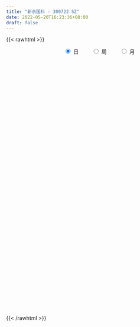 ```yaml
---
title: "新余国科 - 300722.SZ"
date: 2022-05-20T16:23:36+08:00
draft: false
---
```

{{< rawhtml >}}
    <div style="text-align: center">
        <label style="padding: 1rem;"><input style="margin-right: .5rem" type="radio" name="period" value="D" checked onclick="period_change(this)">日</label>
        <label style="padding: 1rem;"><input style="margin-right: .5rem" type="radio" name="period" value="W" onclick="period_change(this)">周</label>
        <label style="padding: 1rem;"><input style="margin-right: .5rem" type="radio" name="period" value="M" onclick="period_change(this)">月</label>
    </div>
    <div id="chart" style="height: 700px;"></div> 
    <script type="text/javascript">
        const D_v = [89999.13,69528.75,67494.64,82930.4,66904.8,111529.59,77763.28,91383.07,73146.84,61165.45,98787.48,82605.39,51328.11,88182.3,103066.25,80174.39,70774.3,40082.52,42893.39,67323.66,153157.28,116372.3,117821.11,106808.13,131461.88,88974.67,73968.92,108211.91,149027.52,184873.26,125130.76,81994.42,61632.16,90057.08,88126.62,70511.58,94778.54,75601.48,42765.19,62451.44,61766.84,84778.0,51218.35,46151.99,61601.24,50533.09,38165.47,94530.85,63672.18,101967.51,103440.89,75548.46,141926.13,116536.64,92073.79,71936.29,54952.32,55903.53,63011.11,53733.44,45888.76,96496.7,80011.62,61724.3,103713.01,93750.41,68947.62,67081.34,51068.86,68431.88,46165.99,44292.98,30986.96,37584.83,61917.24,37775.96,29057.7,48892.34,32036.3,31218.6,29625.18,19728.6,27451.73,23318.47,20656.61,20107.47,53955.79,36000.17,20178.5,28129.37,18099.12,26610.47,24952.35,12553.24,23718.75,15864.4,17561.07,11690.4,18692.0,10929.97,17306.52,31889.03,21879.82,14514.46,24872.57,24955.66,21656.44,19087.03,16776.89,24102.52,16003.77,17294.22,26991.89,91920.44,51792.75,56468.25,50364.81,109514.09,62435.79,42626.73,43037.43,29801.43,35200.39,32903.42,26278.45,58989.98,38674.14,54795.91,24315.79,29209.77,22096.22,19353.37,24361.09,26182.35,17724.2,14124.47,21477.1,28927.6,21755.72,22848.96,25102.59,34659.19,26416.44,16557.0,22072.18,16912.38,14415.6,21479.23,26150.88,20229.6,24503.76,23886.58,13034.6,13575.42,12900.83,17562.89,12403.84,9557.07,16193.41,15533.4,11963.72,14847.39,16273.96,9314.86,9443.77,8737.41,12307.33,25465.42,16268.0,13655.13,20828.72,16097.3,9949.2,15619.4,9389.02,9084.2,55861.39,39637.85,32507.29,21627.17,16380.34,18075.39,32915.68,25361.62,22562.24,51055.0,33716.04,29650.29,43045.36,23894.55,22017.59,45678.75,33017.33,154839.77,99852.51,68336.59,63540.62,51834.94,74077.96,42368.86,36463.07,35935.58,32988.96,25991.41,25540.27,38887.54,31878.92,26652.68,28051.41,18025.0,19578.2,32268.8,30867.08,16215.2,18581.6,14820.12,20030.43,12644.0,13804.04,13875.0,8987.79,26893.3,21671.8,17932.07,34317.91,22614.16,29853.47,47470.2,33857.27,39424.52,29080.76,24418.52,24998.4,28030.4,25156.18,28702.25,25006.25,20996.06,27229.26,17622.84,55322.67,45013.67,39004.75,28198.11,19887.8,21877.59,36121.3,60637.99,40703.32,28149.29]
const D_histogram = [0.0,-0.0569445014,-0.1134529228,-0.0913282532,-0.0472709093,0.1335163205,0.2056163618,0.294185704,0.2233571596,0.2017695964,0.2855669089,0.3092223085,0.2845834116,0.3283861779,0.4356993888,0.3823677428,0.2089242437,0.0934169648,0.0223753521,0.0382580469,0.3338476923,0.4412066866,0.5918251849,0.5710939693,0.7069670901,0.657087376,0.5784288959,0.498385927,0.7632041955,0.9822169162,0.8957498988,0.7887519719,0.6017380912,0.5783754786,0.2484789933,0.0368182348,-0.49642656,-0.8946690826,-1.1132715553,-1.1337490316,-1.0852215962,-0.8971809043,-0.7887272426,-0.6850137296,-0.6256396764,-0.7157396174,-0.6877944534,-0.5246145098,-0.3601777223,-0.0977530975,0.17562319,0.2276944733,0.4181712037,0.4162020353,0.3141131329,-0.1345298328,-0.3075585519,-0.4122870161,-0.3749026328,-0.442221851,-0.4154577108,-0.2534456936,-0.1686085244,-0.2267824766,-0.0595006455,0.1377699241,0.1164629667,0.0311213132,-0.1499482141,-0.2415832526,-0.3531438213,-0.3857393391,-0.4216405544,-0.3759966946,-0.4365438693,-0.5150570968,-0.5349323827,-0.6796261351,-0.7047809605,-0.7611185851,-0.7342379438,-0.7057003081,-0.7088968988,-0.6309705123,-0.5002371006,-0.3680730322,-0.1066888385,0.0087844421,0.1028711222,0.0958957398,0.0609191513,0.0654612198,0.0020860276,-0.0088157818,0.0760684775,0.1119479789,0.0740116742,0.0775914416,-0.055275073,-0.0819734342,-0.0151545806,0.1477690136,0.2045624473,0.257730569,0.3444805525,0.3996446256,0.4288983998,0.4169052966,0.4202704723,0.3011801657,0.2487652762,0.2483948696,0.3014452204,0.4173958675,0.3592148239,0.3943058811,0.428003041,0.622498014,0.5877196337,0.5412553523,0.3819463994,0.2816830872,0.2224680354,0.1512009033,0.0815338192,0.1259490652,0.1198315273,-0.0696315235,-0.1775801226,-0.1960753379,-0.2066919303,-0.1911571954,-0.1521050285,-0.1640541173,-0.1786982767,-0.1753942435,-0.1663895732,-0.1233232338,-0.1081922644,-0.1589996352,-0.1252291698,-0.0693581611,-0.1108574672,-0.1030810925,-0.0703615002,-0.0575967896,-0.0492236095,-0.0087470228,0.0266793582,0.0339523657,0.0294578307,-0.0618500552,-0.1063042433,-0.1338223231,-0.1518558038,-0.2255326105,-0.2374161763,-0.20651392,-0.1459039415,-0.0908654775,-0.0483407129,0.0101763109,-0.0005210165,-0.0032716475,-0.0308840959,-0.0391083492,-0.1050383122,-0.1890187429,-0.2096758915,-0.1890824581,-0.0642507487,-0.0206638317,-0.0215837027,-0.0970294447,-0.1359786239,-0.1745066872,-0.0338273227,-0.0852185119,-0.1727655674,-0.1822265042,-0.1308757927,-0.1037981006,0.0326483227,0.132342803,0.1382907303,0.2757955917,0.3552440417,0.3396714739,0.4013130775,0.3727858542,0.3489576915,0.3631496582,0.3603715295,0.6756760201,0.7257794646,0.6797907235,0.6373142316,0.5470526995,0.3247516836,0.1211741175,-0.0614209788,-0.3048049357,-0.5197661023,-0.6248466073,-0.6477735393,-0.6199952278,-0.704700481,-0.6819496863,-0.5868654566,-0.4870158189,-0.3831152151,-0.2679749144,-0.1823706487,-0.1418465816,-0.1267649339,-0.1437096756,-0.1812415815,-0.1623773502,-0.1612803262,-0.1617749449,-0.1380729837,-0.0822447835,-0.0995960434,-0.1807086173,-0.0986805952,-0.0499961629,0.0468778239,0.1837744841,0.2648923124,0.3511971923,0.3754271543,0.3020878428,0.1915226991,-0.0714345317,-0.3092320431,-0.3334904147,-0.321672897,-0.2196364857,-0.0618612829,0.0592597871,0.3020680802,0.450822191,0.5023731864,0.5347239474,0.5504026723,0.5131651047,0.5167674654,0.5720679651,0.566862502,0.5252666647]
const D_fast = [0.0,-0.0711806268,-0.1560522788,-0.1567596725,-0.1245200559,0.089646254,0.2131503857,0.375266154,0.3602768994,0.3891317353,0.5443207751,0.6452817517,0.6917887078,0.8176880186,1.0339260767,1.0761863664,0.9549739282,0.8628208905,0.7973731158,0.8228203224,1.2018718908,1.4195325567,1.7181073513,1.840149628,2.1527645214,2.2671566513,2.3331053952,2.377658908,2.8332782253,3.2978451751,3.4353156324,3.5255056985,3.4889263406,3.6101575977,3.3423808606,3.1399246608,2.4825732261,1.8606634328,1.3637430713,1.0598283371,0.8370503734,0.8007958392,0.7120676903,0.6445277709,0.547491905,0.2784570596,0.1344536103,0.1664799265,0.2408722833,0.4788586338,0.7961407187,0.9051356204,1.2001551517,1.3022364922,1.278675873,0.7964004491,0.546482092,0.3386818738,0.2823405989,0.104465918,0.0273656304,0.1260162242,0.1687012623,0.0538316909,0.2062383607,0.4379514113,0.4457601956,0.3681988704,0.1496422895,-0.002388562,-0.2022350861,-0.3312654387,-0.4725767925,-0.5209321064,-0.6906152484,-0.8978927501,-1.0515011317,-1.3661014178,-1.5674514834,-1.8140687543,-1.970747599,-2.1186350403,-2.2990558556,-2.3788720972,-2.3731979606,-2.3330521504,-2.0983401662,-1.9806707751,-1.8608663145,-1.843867762,-1.8636145626,-1.8427071892,-1.9055608745,-1.9186666293,-1.8147652506,-1.7508987545,-1.7703321407,-1.7473545128,-1.8940397957,-1.9412315154,-1.878201307,-1.6783354594,-1.5704014139,-1.4528006499,-1.2799305283,-1.1248552988,-0.9883769247,-0.8961437037,-0.78771091,-0.8315061752,-0.8217297456,-0.7600014348,-0.6315897789,-0.4112901649,-0.3796675026,-0.2459999751,-0.1053020549,0.2448174216,0.3569689497,0.4458185064,0.3819961534,0.3521536129,0.34855557,0.3150886638,0.2658050345,0.3417075468,0.3655478906,0.158676959,0.0063333293,-0.0611807206,-0.1234702956,-0.1557248595,-0.1546989496,-0.2076615679,-0.2669802965,-0.307524824,-0.3401175471,-0.3278820162,-0.3397991128,-0.4303563924,-0.4278932195,-0.3893617511,-0.4585754239,-0.4765693224,-0.4614401052,-0.463074592,-0.4670073142,-0.4287174833,-0.3866212626,-0.3708601637,-0.3679902411,-0.4747606408,-0.5457908897,-0.6067645503,-0.6627619819,-0.7928219413,-0.8640595512,-0.8847857749,-0.8606517817,-0.8283296871,-0.7978901008,-0.7368289992,-0.7476565807,-0.7512251236,-0.786558596,-0.8045599366,-0.8967494776,-1.0279845941,-1.1010607156,-1.1277378966,-1.0189688744,-0.9805479154,-0.986863712,-1.0865668152,-1.1595106503,-1.2416653855,-1.1094428517,-1.1821386688,-1.3128771162,-1.367894679,-1.3492629157,-1.3481347488,-1.2035262448,-1.0707460637,-1.0302254538,-0.8237716945,-0.6555122341,-0.5861669334,-0.4241970604,-0.3595278202,-0.29611656,-0.1911371788,-0.1038224251,0.3804010706,0.6119493812,0.735908321,0.852760387,0.8992620298,0.7581489347,0.5848648981,0.3869145571,0.0673293662,-0.277573326,-0.5388654828,-0.7237357996,-0.8509562951,-1.1118366685,-1.2595732954,-1.3112054299,-1.3331097469,-1.3249879468,-1.2768413747,-1.2368297713,-1.2317673495,-1.2483769353,-1.3012490958,-1.3840913972,-1.4058215034,-1.4450445609,-1.4859829158,-1.4967992006,-1.4615321963,-1.503782467,-1.6300721952,-1.5727143219,-1.5365289303,-1.4279354876,-1.2450952064,-1.0977542999,-0.9236501219,-0.8055633714,-0.8033807222,-0.8660651911,-1.1468810548,-1.4619865771,-1.5696175523,-1.6382182588,-1.5910909689,-1.4487810869,-1.3128450701,-0.994519757,-0.7330600985,-0.5559158065,-0.3898840586,-0.2366046656,-0.1455509571,-0.01275673,0.185560761,0.3220709234,0.4117917523]
const D_slow = [0.0,-0.0142361254,-0.042599356,-0.0654314193,-0.0772491467,-0.0438700665,0.0075340239,0.0810804499,0.1369197398,0.1873621389,0.2587538662,0.3360594433,0.4072052962,0.4893018407,0.5982266879,0.6938186236,0.7460496845,0.7694039257,0.7749977637,0.7845622755,0.8680241985,0.9783258702,1.1262821664,1.2690556587,1.4457974312,1.6100692753,1.7546764992,1.879272981,2.0700740299,2.3156282589,2.5395657336,2.7367537266,2.8871882494,3.031782119,3.0939018674,3.103106426,2.9789997861,2.7553325154,2.4770146266,2.1935773687,1.9222719696,1.6979767435,1.5007949329,1.3295415005,1.1731315814,0.994196677,0.8222480637,0.6910944363,0.6010500057,0.5766117313,0.6205175288,0.6774411471,0.781983948,0.8860344569,0.9645627401,0.9309302819,0.8540406439,0.7509688899,0.6572432317,0.5466877689,0.4428233412,0.3794619178,0.3373097867,0.2806141676,0.2657390062,0.3001814872,0.3292972289,0.3370775572,0.2995905037,0.2391946905,0.1509087352,0.0544739004,-0.0509362382,-0.1449354118,-0.2540713791,-0.3828356533,-0.516568749,-0.6864752828,-0.8626705229,-1.0529501692,-1.2365096551,-1.4129347322,-1.5901589569,-1.7479015849,-1.8729608601,-1.9649791181,-1.9916513278,-1.9894552172,-1.9637374367,-1.9397635017,-1.9245337139,-1.908168409,-1.9076469021,-1.9098508475,-1.8908337281,-1.8628467334,-1.8443438149,-1.8249459545,-1.8387647227,-1.8592580813,-1.8630467264,-1.826104473,-1.7749638612,-1.7105312189,-1.6244110808,-1.5244999244,-1.4172753245,-1.3130490003,-1.2079813822,-1.1326863408,-1.0704950218,-1.0083963044,-0.9330349993,-0.8286860324,-0.7388823264,-0.6403058562,-0.5333050959,-0.3776805924,-0.230750684,-0.0954368459,0.000049754,0.0704705258,0.1260875346,0.1638877604,0.1842712152,0.2157584815,0.2457163634,0.2283084825,0.1839134518,0.1348946174,0.0832216348,0.0354323359,-0.0025939212,-0.0436074505,-0.0882820197,-0.1321305806,-0.1737279739,-0.2045587823,-0.2316068484,-0.2713567572,-0.3026640497,-0.32000359,-0.3477179568,-0.3734882299,-0.3910786049,-0.4054778023,-0.4177837047,-0.4199704604,-0.4133006209,-0.4048125294,-0.3974480718,-0.4129105856,-0.4394866464,-0.4729422272,-0.5109061781,-0.5672893308,-0.6266433748,-0.6782718548,-0.7147478402,-0.7374642096,-0.7495493878,-0.7470053101,-0.7471355642,-0.7479534761,-0.7556745001,-0.7654515874,-0.7917111654,-0.8389658512,-0.891384824,-0.9386554385,-0.9547181257,-0.9598840837,-0.9652800093,-0.9895373705,-1.0235320265,-1.0671586983,-1.075615529,-1.0969201569,-1.1401115488,-1.1856681748,-1.218387123,-1.2443366481,-1.2361745675,-1.2030888667,-1.1685161841,-1.0995672862,-1.0107562758,-0.9258384073,-0.8255101379,-0.7323136744,-0.6450742515,-0.554286837,-0.4641939546,-0.2952749495,-0.1138300834,0.0561175975,0.2154461554,0.3522093303,0.4333972512,0.4636907805,0.4483355358,0.3721343019,0.2421927763,0.0859811245,-0.0759622603,-0.2309610673,-0.4071361875,-0.5776236091,-0.7243399732,-0.846093928,-0.9418727317,-1.0088664603,-1.0544591225,-1.0899207679,-1.1216120014,-1.1575394203,-1.2028498157,-1.2434441532,-1.2837642347,-1.324207971,-1.3587262169,-1.3792874128,-1.4041864236,-1.4493635779,-1.4740337267,-1.4865327674,-1.4748133115,-1.4288696904,-1.3626466123,-1.2748473143,-1.1809905257,-1.105468565,-1.0575878902,-1.0754465231,-1.1527545339,-1.2361271376,-1.3165453618,-1.3714544833,-1.386919804,-1.3721048572,-1.2965878372,-1.1838822894,-1.0582889928,-0.924608006,-0.7870073379,-0.6587160617,-0.5295241954,-0.3865072041,-0.2447915786,-0.1134749124]
const D_data = [['2021-05-11', 32.6206, 37.9974, 32.6206, 39.2348],['2021-05-12', 36.6776, 37.1051, 36.6701, 39.3847],['2021-05-13', 36.9176, 36.7301, 36.6401, 38.8823],['2021-05-14', 36.8816, 37.5325, 35.2816, 38.4184],['2021-05-17', 37.2342, 37.9212, 36.3483, 38.4907],['2021-05-18', 37.6862, 40.2715, 37.1528, 43.1822],['2021-05-19', 39.5664, 39.7291, 39.2319, 40.9856],['2021-05-20', 39.3223, 40.5788, 39.3042, 42.3687],['2021-05-21', 39.9009, 38.8523, 38.6715, 40.4975],['2021-05-24', 38.6896, 39.4127, 38.5178, 40.389],['2021-05-25', 39.5031, 41.1303, 38.4907, 41.8353],['2021-05-26', 40.8591, 40.9495, 40.2986, 42.0794],['2021-05-27', 40.9856, 40.6331, 40.3709, 41.302],['2021-05-28', 40.6331, 41.8534, 40.4161, 42.1065],['2021-05-31', 42.0342, 43.4444, 41.3382, 44.3664],['2021-06-01', 42.5043, 41.9981, 41.9529, 43.8331],['2021-06-02', 42.0433, 40.2173, 39.7743, 42.902],['2021-06-03', 39.5935, 40.389, 39.5574, 40.6873],['2021-06-04', 40.4884, 40.5969, 39.7743, 41.4466],['2021-06-07', 40.5879, 41.6726, 40.2896, 42.7574],['2021-06-08', 41.4557, 46.2919, 40.9585, 49.4105],['2021-06-09', 45.7495, 45.4693, 44.5472, 47.1235],['2021-06-10', 45.0173, 47.2772, 44.2941, 48.8049],['2021-06-11', 46.5721, 46.1201, 46.084, 49.0399],['2021-06-15', 45.1981, 49.1032, 44.276, 51.5258],['2021-06-16', 48.1812, 47.7744, 45.7495, 48.9043],['2021-06-17', 48.0546, 47.8015, 46.328, 49.2207],['2021-06-18', 48.3439, 48.0456, 47.6388, 51.5168],['2021-06-21', 47.0783, 53.6592, 46.9427, 56.2264],['2021-06-22', 52.5202, 55.4128, 51.6704, 61.4694],['2021-06-23', 53.4512, 53.0445, 51.797, 55.2321],['2021-06-24', 52.8637, 53.3157, 52.4388, 55.8648],['2021-06-25', 52.3213, 52.475, 51.0196, 53.5055],['2021-06-28', 52.484, 54.8524, 52.484, 56.588],['2021-06-29', 53.7496, 50.8207, 50.7213, 55.4309],['2021-06-30', 50.0704, 51.3902, 49.2749, 51.4987],['2021-07-01', 52.1134, 45.5868, 43.3992, 52.4117],['2021-07-02', 44.493, 44.6015, 42.9382, 45.6501],['2021-07-05', 44.5472, 44.7461, 44.1947, 45.4693],['2021-07-06', 44.8003, 46.0116, 44.3122, 47.458],['2021-07-07', 45.3427, 46.3552, 45.1981, 47.8015],['2021-07-08', 46.0116, 48.2083, 45.8309, 50.1156],['2021-07-09', 48.1902, 47.5665, 47.232, 49.1032],['2021-07-12', 47.9009, 47.693, 47.006, 48.8139],['2021-07-13', 48.1812, 47.232, 45.2885, 48.1812],['2021-07-14', 46.9156, 44.8907, 44.8817, 47.1597],['2021-07-15', 45.3427, 45.7676, 45.1981, 46.5269],['2021-07-16', 45.7676, 47.6026, 44.8636, 49.3473],['2021-07-19', 47.8196, 48.2444, 47.0783, 49.0942],['2021-07-20', 47.6207, 50.5315, 47.2682, 51.9778],['2021-07-21', 49.9891, 52.2399, 49.7179, 52.4117],['2021-07-22', 51.345, 50.6038, 49.7179, 51.9236],['2021-07-23', 50.2603, 53.3609, 48.9766, 58.7575],['2021-07-26', 52.8818, 51.9145, 51.8874, 56.9496],['2021-07-27', 51.8241, 50.8026, 49.4738, 53.2253],['2021-07-28', 49.3201, 45.171, 42.4862, 49.4467],['2021-07-29', 45.9936, 46.8885, 45.4783, 47.7563],['2021-07-30', 47.0241, 46.8162, 45.7043, 47.5303],['2021-08-02', 46.8162, 48.1992, 46.8071, 49.4467],['2021-08-03', 48.0456, 46.5631, 46.4546, 48.9857],['2021-08-04', 46.3009, 47.3585, 46.102, 48.1812],['2021-08-05', 47.5393, 49.3563, 47.3676, 50.4501],['2021-08-06', 48.7416, 48.9405, 47.9913, 50.7122],['2021-08-09', 48.2535, 47.1054, 46.7529, 49.5823],['2021-08-10', 46.9879, 50.1518, 46.9427, 51.5258],['2021-08-11', 50.1608, 51.5891, 49.6275, 52.4298],['2021-08-12', 51.4173, 49.4738, 49.2569, 51.4625],['2021-08-13', 50.0795, 48.4885, 47.6207, 50.9834],['2021-08-16', 47.7021, 46.5631, 46.102, 48.4523],['2021-08-17', 46.5992, 46.8252, 45.2071, 49.0399],['2021-08-18', 46.554, 45.8128, 45.4693, 47.4761],['2021-08-19', 45.4693, 46.1292, 44.7642, 47.1778],['2021-08-20', 45.6139, 45.5777, 45.2523, 46.8162],['2021-08-23', 45.9212, 46.2919, 45.6501, 47.1868],['2021-08-24', 45.6501, 44.5653, 43.8421, 45.7405],['2021-08-25', 44.4749, 43.5348, 43.3902, 44.8817],['2021-08-26', 43.7517, 43.5167, 43.4986, 44.4297],['2021-08-27', 43.3902, 40.9314, 40.7235, 43.3902],['2021-08-30', 40.6783, 41.302, 40.389, 42.4772],['2021-08-31', 41.1664, 39.9641, 39.7743, 41.8896],['2021-09-01', 39.9551, 40.163, 38.5088, 40.5608],['2021-09-02', 39.8647, 39.5664, 39.3946, 40.2263],['2021-09-03', 39.3223, 38.4545, 38.0568, 40.154],['2021-09-06', 38.2737, 38.8975, 37.8489, 39.2952],['2021-09-07', 38.6896, 39.4127, 38.4184, 39.702],['2021-09-08', 39.2139, 39.5212, 38.9155, 39.7743],['2021-09-09', 39.3585, 41.7359, 38.1833, 42.7483],['2021-09-10', 40.7687, 40.606, 40.3167, 42.0433],['2021-09-13', 40.606, 40.6692, 40.0003, 41.1303],['2021-09-14', 39.3314, 39.4398, 39.3314, 40.9766],['2021-09-15', 38.9155, 38.7619, 38.4364, 39.4127],['2021-09-16', 39.1506, 38.9517, 38.4455, 40.2353],['2021-09-17', 38.78, 37.6952, 36.8907, 39.5212],['2021-09-22', 37.0624, 37.876, 36.7912, 38.4003],['2021-09-23', 37.7042, 39.0331, 37.7042, 39.6658],['2021-09-24', 38.78, 38.554, 38.4545, 39.3766],['2021-09-27', 38.1653, 37.433, 37.0895, 38.8703],['2021-09-28', 37.9664, 37.659, 37.1709, 38.0749],['2021-09-29', 37.3788, 35.3449, 35.3449, 37.4782],['2021-09-30', 35.4534, 35.9234, 35.4534, 36.3754],['2021-10-08', 36.1585, 36.8997, 36.1585, 37.5415],['2021-10-11', 37.8308, 38.5178, 36.7551, 39.467],['2021-10-12', 37.7494, 37.6681, 36.8816, 38.572],['2021-10-13', 37.0805, 37.8579, 36.6195, 38.3732],['2021-10-14', 37.9121, 38.6624, 37.6952, 39.3223],['2021-10-15', 38.6444, 38.7257, 38.1472, 39.2771],['2021-10-18', 38.6986, 38.7528, 38.5992, 39.5935],['2021-10-19', 38.6896, 38.4274, 38.1472, 38.9607],['2021-10-20', 38.4274, 38.7528, 38.2014, 39.3223],['2021-10-21', 38.5992, 37.0263, 36.8997, 38.8703],['2021-10-22', 37.2432, 37.4602, 37.1528, 38.5268],['2021-10-25', 37.433, 38.0206, 36.9088, 38.0749],['2021-10-26', 37.9664, 38.9155, 37.8308, 38.9155],['2021-10-27', 42.9924, 40.3257, 39.7201, 44.3936],['2021-10-28', 38.5178, 38.4997, 38.2557, 40.1901],['2021-10-29', 38.1833, 39.8105, 37.1709, 40.7235],['2021-11-01', 39.5845, 40.2263, 39.1958, 41.2297],['2021-11-02', 41.2478, 43.2184, 40.6783, 43.7698],['2021-11-03', 41.5822, 41.2206, 40.5879, 41.9167],['2021-11-04', 40.85, 41.2839, 40.2715, 41.8353],['2021-11-05', 41.2116, 39.6749, 39.6297, 41.2116],['2021-11-08', 39.7653, 39.9822, 38.9155, 40.1359],['2021-11-09', 39.6026, 40.2805, 39.5935, 40.8591],['2021-11-10', 40.0455, 39.9461, 39.6839, 41.1212],['2021-11-11', 39.5935, 39.702, 39.2319, 40.1088],['2021-11-12', 39.9732, 41.1755, 39.8376, 41.6817],['2021-11-15', 40.6783, 40.7777, 40.6602, 41.6184],['2021-11-16', 40.9495, 38.0025, 37.9664, 40.9495],['2021-11-17', 37.6862, 38.1472, 37.6862, 38.4997],['2021-11-18', 38.1472, 38.798, 38.1472, 39.1867],['2021-11-19', 38.6715, 38.6715, 38.2828, 39.1867],['2021-11-22', 39.0059, 38.8613, 38.4184, 39.0059],['2021-11-23', 39.0963, 39.1687, 38.7167, 39.5122],['2021-11-24', 39.1867, 38.4726, 38.3461, 39.5935],['2021-11-25', 38.1472, 38.2195, 37.9664, 38.789],['2021-11-26', 38.1562, 38.2557, 38.1472, 38.563],['2021-11-29', 37.7494, 38.2014, 37.5144, 38.7709],['2021-11-30', 38.3099, 38.6263, 38.3099, 39.1958],['2021-12-01', 38.3461, 38.3099, 37.876, 38.78],['2021-12-02', 38.3822, 37.2432, 37.2251, 38.3912],['2021-12-03', 37.2432, 38.102, 37.2432, 38.9607],['2021-12-06', 37.8941, 38.4997, 37.5777, 39.5935],['2021-12-07', 38.3189, 37.198, 36.8816, 38.7438],['2021-12-08', 37.3788, 37.5867, 37.1167, 37.876],['2021-12-09', 37.5867, 37.885, 37.2432, 38.6896],['2021-12-10', 37.9664, 37.65, 37.4602, 38.1381],['2021-12-13', 37.5144, 37.5506, 37.1167, 37.8218],['2021-12-14', 37.6048, 38.0025, 37.3788, 38.1472],['2021-12-15', 38.3732, 38.0929, 37.8127, 38.789],['2021-12-16', 38.5088, 37.8218, 37.7404, 38.6805],['2021-12-17', 37.6138, 37.65, 37.1167, 38.2014],['2021-12-20', 37.3427, 36.2308, 35.9867, 37.7675],['2021-12-21', 36.1585, 36.3212, 36.059, 36.746],['2021-12-22', 36.3031, 36.1765, 36.0952, 36.6104],['2021-12-23', 36.4297, 35.9867, 35.9777, 36.4929],['2021-12-24', 36.0861, 34.8116, 34.8116, 36.2127],['2021-12-27', 34.8206, 35.0827, 34.4409, 35.2364],['2021-12-28', 35.0556, 35.3991, 34.9291, 35.4534],['2021-12-29', 35.5167, 35.7788, 35.3268, 36.1585],['2021-12-30', 35.7065, 35.824, 35.4895, 36.2941],['2021-12-31', 35.8059, 35.7698, 35.7698, 36.2308],['2022-01-04', 36.0409, 36.1223, 35.815, 36.3302],['2022-01-05', 36.0229, 35.2816, 35.0737, 36.4297],['2022-01-06', 35.3901, 35.2364, 34.8206, 35.4082],['2022-01-07', 35.3178, 34.7212, 34.7212, 35.4805],['2022-01-10', 34.8296, 34.7302, 34.45, 35.0014],['2022-01-11', 34.8387, 33.6364, 27.7878, 35.2093],['2022-01-12', 33.6274, 32.7686, 32.3618, 33.6816],['2022-01-13', 32.9404, 32.9946, 32.3618, 33.32],['2022-01-14', 33.0036, 33.2206, 32.6692, 33.7901],['2022-01-17', 32.8319, 34.685, 32.8319, 34.8025],['2022-01-18', 34.8025, 33.9528, 33.8172, 35.0737],['2022-01-19', 33.6274, 33.3562, 33.0127, 34.007],['2022-01-20', 33.0398, 32.0274, 31.9098, 33.5189],['2022-01-21', 31.8194, 31.937, 31.3313, 32.2443],['2022-01-24', 31.9279, 31.4579, 31.2861, 32.1268],['2022-01-25', 32.3437, 33.7449, 32.3257, 36.1765],['2022-01-26', 32.2714, 31.3765, 31.1324, 33.085],['2022-01-27', 31.024, 30.2827, 30.129, 32.407],['2022-01-28', 30.5901, 30.6895, 29.7403, 30.9878],['2022-02-07', 31.042, 31.268, 30.6895, 31.7471],['2022-02-08', 31.6387, 30.9064, 30.4635, 31.6387],['2022-02-09', 31.024, 32.5155, 30.7709, 33.1302],['2022-02-10', 32.3437, 32.5878, 32.181, 33.3471],['2022-02-11', 32.4432, 31.6387, 31.3675, 32.4432],['2022-02-14', 32.398, 33.6816, 31.937, 34.1065],['2022-02-15', 33.085, 33.6455, 32.9946, 33.989],['2022-02-16', 32.5426, 32.7686, 32.2714, 33.085],['2022-02-17', 32.624, 34.0342, 32.3618, 34.3505],['2022-02-18', 33.4466, 33.1935, 32.8138, 33.7901],['2022-02-21', 33.6093, 33.3019, 32.9946, 33.7901],['2022-02-22', 33.8624, 33.9528, 33.5912, 34.8116],['2022-02-23', 32.5607, 33.989, 32.5517, 34.6217],['2022-02-24', 34.1697, 39.1867, 33.537, 40.3257],['2022-02-25', 36.8816, 37.3879, 35.7607, 38.7528],['2022-02-28', 37.7223, 36.7551, 36.4839, 38.5992],['2022-03-01', 36.3302, 37.1076, 36.2308, 37.9754],['2022-03-02', 37.6862, 36.6647, 36.52, 37.6862],['2022-03-03', 35.607, 34.5675, 34.2421, 35.9325],['2022-03-04', 34.2601, 33.8895, 33.8082, 35.2364],['2022-03-07', 34.0884, 33.1935, 33.085, 34.5765],['2022-03-08', 32.8771, 31.1867, 31.1505, 33.4104],['2022-03-09', 31.259, 30.0115, 28.6465, 31.6296],['2022-03-10', 30.6353, 30.0838, 29.9211, 30.6443],['2022-03-11', 29.5324, 30.2556, 29.3697, 30.5901],['2022-03-14', 29.8488, 30.3731, 29.7403, 31.4669],['2022-03-15', 29.7042, 28.2307, 28.0409, 29.9934],['2022-03-16', 28.3844, 28.7821, 27.2996, 29.3516],['2022-03-17', 28.746, 29.4059, 28.746, 29.9754],['2022-03-18', 29.3878, 29.4511, 28.8816, 29.659],['2022-03-21', 29.5867, 29.5776, 29.1076, 30.129],['2022-03-22', 29.5867, 29.9121, 29.5867, 30.9245],['2022-03-23', 29.1166, 29.7584, 28.8183, 30.6443],['2022-03-24', 29.5957, 29.2522, 29.0624, 29.8127],['2022-03-25', 29.0985, 28.8183, 28.7008, 29.7584],['2022-03-28', 28.4386, 28.1403, 27.9415, 28.6194],['2022-03-29', 28.3663, 27.4352, 27.3087, 28.8183],['2022-03-30', 27.4352, 27.7787, 27.3177, 27.8239],['2022-03-31', 27.7426, 27.2996, 27.1188, 27.8149],['2022-04-01', 27.2996, 26.9652, 26.8386, 27.381],['2022-04-06', 26.8477, 27.0194, 26.5765, 27.146],['2022-04-07', 27.0194, 27.3539, 26.8838, 28.3934],['2022-04-08', 27.2725, 26.2691, 26.1878, 27.2725],['2022-04-11', 26.2239, 24.8861, 24.7053, 26.2691],['2022-04-12', 24.8589, 26.6126, 24.8589, 27.2183],['2022-04-13', 26.242, 26.2782, 25.8985, 26.9833],['2022-04-14', 26.2782, 27.0646, 25.9347, 27.842],['2022-04-15', 27.4624, 28.0861, 26.9381, 28.4658],['2022-04-18', 27.39, 27.9595, 27.39, 28.294],['2022-04-19', 27.4443, 28.5381, 27.4443, 28.9087],['2022-04-20', 28.1584, 28.1765, 27.6793, 28.746],['2022-04-21', 27.9324, 26.929, 26.8477, 28.5652],['2022-04-22', 26.7392, 26.007, 25.8895, 27.1731],['2022-04-25', 25.6364, 22.9787, 22.7618, 25.6725],['2022-04-26', 23.0601, 21.6228, 21.4239, 23.4759],['2022-04-27', 21.2702, 23.1595, 20.8544, 23.4578],['2022-04-28', 22.9606, 23.1324, 22.6714, 23.729],['2022-04-29', 23.3403, 24.1629, 23.3222, 24.3708],['2022-05-05', 24.2623, 25.2567, 23.738, 25.8262],['2022-05-06', 24.7957, 25.3561, 24.633, 25.7177],['2022-05-09', 25.2476, 27.8239, 24.9313, 30.4273],['2022-05-10', 27.5708, 27.833, 27.2092, 28.4748],['2022-05-11', 27.9957, 27.381, 27.3087, 28.7369],['2022-05-12', 26.9742, 27.6431, 26.8205, 28.1855],['2022-05-13', 27.616, 27.8782, 27.39, 27.9867],['2022-05-16', 27.9143, 27.4804, 27.2364, 28.4386],['2022-05-17', 27.4, 28.23, 27.13, 28.88],['2022-05-18', 28.07, 29.41, 27.86, 30.86],['2022-05-19', 28.9, 29.2, 28.4, 29.74],['2022-05-20', 29.5, 29.03, 28.72, 29.64]]
const W_v = [45.0,197.0,3272.2,474331.76,344907.38,237164.55,179281.82,358259.95,185059.24,240704.16,308519.15,256734.82,147266.56,122420.7,50862.4,34314.15,138689.56,171327.42,179397.7,259724.31,308342.98,147891.97,374919.9999999999,243132.04,166432.9,106199.75,152541.25,101942.4,227830.52,147409.51,80573.61,77113.15,240609.39,272640.03,214932.27,197908.88,193487.41,187906.5,115986.67,95239.57,91475.81,89837.54,132611.0,75658.22,62212.44,45643.0,32359.64,81893.1,60148.76,63131.74,50034.8,75795.41,126786.32,87196.31,53941.97,45979.05,34342.25,29097.92,65247.48,70917.0,84053.91,47049.0,66843.3,53867.0,54343.34,72418.1,132822.41,203227.82,117668.5,80197.66,128303.71,112031.68,65112.24,59580.82,37581.4,15146.27,40451.62,40126.88,39080.47,74458.44,356800.91,207420.98,184363.73,121224.55,184027.97,102696.47,76335.36,87454.91,63269.67,114328.93,76574.0,180501.39,294006.57,263615.35,110794.96,87009.14,239861.95,19681.06,52018.83,68272.65,42918.36,61759.62,42878.0,32628.61,37243.01,28945.7,25067.14,37849.96,60533.6,34354.82,48262.63,145288.37,48792.54,40024.55,52217.8,44768.9,78135.07,73390.97,55546.89,70681.97,44747.87,29782.92,27168.12,278561.67,399645.34,287183.89,132142.9,53357.2,129916.94,141429.05,122143.35,110785.96,86719.78,240741.11,118829.52,183477.08,294455.86,172933.03,341124.08,555627.86,392330.59,200960.17,116934.11,237732.93,774329.12,773431.89,677484.65,1036849.45,676769.96,188636.85,623618.77,816253.0100000001,854214.3100000001,551516.3100000001,440116.3999999999,482476.64,624883.6899999999,615858.05,345959.94,297413.53,342870.84,179251.56,382796.62,261278.71,198942.75,178816.22,124582.09,68605.31,63508.18,452312.84,444190.94,346645.35,372460.82,286659.46,239934.1,137359.07,144091.83,143380.74,126226.8,57641.65,342502.98,420727.58,382068.73,336990.85,561482.48,402617.38,602658.1200000001,419075.3,302979.82,290982.64,486555.17,391402.5699999999,339141.63,395216.6799999999,240946.67,215228.07,140060.41,154038.51,117969.81,52136.39,58873.44,17306.52,118111.54,97626.65,244467.55,307978.85,183173.67,169091.83,101745.48,120111.97,116617.19,106779.07,80960.32,65651.44,49879.98,76433.29,71883.64,158717.9,115295.27,181361.24,355405.95,300158.97,156919.29,143495.55,117510.88,75173.59,57552.89,152187.81,151779.47,127891.14,44852.1,187427.0,187489.49]
const W_histogram = [0.0,0.2025062108,0.644215291,1.0551881089,1.0930098497,0.9915635426,0.8485213113,0.7771694981,0.7062424989,0.6111292941,0.654351059,0.4906806643,0.2538205135,-0.0237125033,-0.2263328506,-0.3208032607,-0.3019689291,-0.2399984533,-0.2453731236,-0.1381253998,-0.037096739,0.2231095746,0.2944119562,0.1673121768,0.1348690094,0.1064524908,-0.0152343279,-0.0916710072,-0.0282715544,-0.2246851605,-0.3126770983,-0.378817753,-0.343866771,-0.2180626965,-0.2736248456,-0.1919383502,-0.1551071797,-0.1225108219,-0.293294473,-0.3777533013,-0.467355759,-0.4333066743,-0.4557527421,-0.4723115269,-0.4912065706,-0.4803933036,-0.4653519485,-0.5289026732,-0.5631160819,-0.5450086099,-0.4693786789,-0.3888799922,-0.21222833,-0.1476384152,-0.1573698911,-0.1667776942,-0.168682894,-0.1391722116,-0.0909451891,-0.0098996661,0.0409348948,0.0451357362,0.0779031236,0.0227914161,0.0463259234,0.1047005208,0.2255838555,0.2846834915,0.3108201821,0.3306763622,0.3414574222,0.3804406935,0.3192415195,0.2941589656,0.1887245263,0.0549994867,-0.0399418234,-0.104478763,-0.1291642375,-0.0585259901,-0.0991103755,-0.0804074054,0.0034020305,-0.0088421883,0.0409181608,0.0002002194,-0.0539759955,-0.0874210338,-0.1066471992,-0.1386399992,-0.1464366742,-0.0542582048,0.0682156905,0.1732612708,0.1945240678,0.1820924287,0.0603462947,-0.0425145318,-0.0956682971,-0.1539547194,-0.1742143343,-0.2343126785,-0.2603858966,-0.2733642326,-0.2600921787,-0.2559394589,-0.2283870581,-0.1699952406,-0.1131354503,-0.0803420924,-0.0230449717,0.0324601171,0.0580313348,0.0324290279,-0.0549120715,-0.100181856,-0.0600850342,-0.0928978994,-0.0359260811,-0.0329313289,-0.0438370694,-0.0525984598,-0.0656205756,0.0796374904,0.1649244497,0.2055869559,0.1414468428,0.1150946623,0.1412049022,0.1273183905,0.1186926529,0.11402455,0.1041637209,0.1516290128,0.1690182992,0.1901913498,0.2691370813,0.2345416122,0.4334680213,0.4802042107,0.4710765892,0.3741812428,0.265736466,0.2786063331,0.6523881406,0.684294652,0.8322566601,1.5429288192,2.8172479368,4.0462080252,4.449973759,4.3511511552,4.1091754479,3.2720771478,2.3587296641,1.7219700709,1.4392543991,1.1339565835,0.5058430497,-0.2894808643,-0.8136948606,-1.3362973604,-1.6455872302,-2.0467256983,-2.2820837768,-2.8286274355,-3.1996353744,-3.2850502856,-3.0689447959,-2.3202648818,-1.543082646,-1.3719931062,-1.0066001081,-1.0153290196,-1.0365968055,-1.0354491717,-1.0978710101,-1.1536786756,-1.1844758508,-1.0928682497,-0.6636414873,-0.2778091517,0.1685282507,0.3572971173,0.8065817025,1.1641650809,1.6026664885,1.2801036435,1.1861998808,1.0509186463,1.2595766597,0.8848513847,0.7153350569,0.5172822073,0.1536316135,-0.4058549861,-0.9193875226,-1.0797275733,-1.3308913678,-1.3822148681,-1.5251268897,-1.4842931335,-1.2728227833,-1.1598776339,-0.8812114386,-0.6699185159,-0.4059848381,-0.3775316893,-0.3640402185,-0.3430773518,-0.3367853334,-0.3104053706,-0.453250135,-0.4513503302,-0.4858675935,-0.5691391112,-0.6634580042,-0.7559408532,-0.7005135973,-0.5150401522,-0.0881521134,-0.0230638684,-0.1967514845,-0.3299800582,-0.4191560418,-0.5529673167,-0.6326431579,-0.5123891261,-0.5205989998,-0.5927134841,-0.5059174757,-0.2381090575,0.0422088265]
const W_fast = [0.0,0.2531327635,0.8558956664,1.5306655115,1.8417397148,1.9881842933,2.0572723899,2.1802129512,2.2858465767,2.3435156955,2.5503252251,2.5093249964,2.335919974,2.0524588314,1.7932552714,1.6185840462,1.5619261455,1.563897008,1.4971790568,1.5698954306,1.6616499066,1.977633614,2.1225389845,2.0372672494,2.0385413344,2.0367379385,1.9112425378,1.8118881067,1.8682196708,1.6156347747,1.4494735623,1.2886284693,1.2376127586,1.3089011589,1.1849327984,1.2186347063,1.2166890819,1.2186577343,0.9745504649,0.7956533112,0.5892119138,0.5149343299,0.3785500766,0.2439134101,0.1022167237,-0.0070683352,-0.1083649673,-0.3041413603,-0.4791337894,-0.5972784699,-0.6389932086,-0.6557145199,-0.5321199403,-0.5044396293,-0.5535135779,-0.6046158045,-0.6486917279,-0.6539740984,-0.6284833732,-0.5499127666,-0.4888444821,-0.4733597067,-0.4211165384,-0.4705303918,-0.4354144036,-0.350864676,-0.1735853775,-0.0433148687,0.0605268675,0.1630521382,0.2591975537,0.3932909984,0.4119022043,0.4603593918,0.4021060841,0.2821309161,0.1772041502,0.0865475199,0.0295709859,0.0855777358,0.0202157566,0.0188168753,0.1034768188,0.0890220529,0.1490119423,0.1083440557,0.0406738419,-0.0146264548,-0.06051442,-0.1271672199,-0.1715730634,-0.0929591452,0.0465686727,0.1949295708,0.2648233847,0.2979148528,0.1912552924,0.077765833,0.0006949934,-0.0960801087,-0.1598933072,-0.278569821,-0.3697395133,-0.4510589075,-0.5028098982,-0.5626420431,-0.5921864069,-0.5762933995,-0.5477174718,-0.535009637,-0.4834737592,-0.4198536411,-0.3797745898,-0.3972696397,-0.4983387569,-0.5686540054,-0.5435784422,-0.5996157823,-0.5516254842,-0.5568635642,-0.5787285721,-0.6006395774,-0.6300668371,-0.4648993986,-0.3383813268,-0.2463220816,-0.2751004841,-0.272678999,-0.2112675335,-0.1933244476,-0.1722770219,-0.1484389873,-0.1322588863,-0.0468863412,0.01275752,0.0814784082,0.2277084099,0.2517483439,0.5590417584,0.7258290004,0.8344705262,0.8311204905,0.7891098302,0.8716312806,1.4085101232,1.6114902976,1.9675164707,3.0639208346,5.0425519364,7.2830640311,8.7993232047,9.7882883897,10.5736065444,10.5545275312,10.2308624635,10.0245953881,10.101693316,10.0798846463,9.5782318749,8.7105377449,7.9829000334,7.1262231935,6.4055365162,5.4927166236,4.6868376008,3.4331370833,2.2622203008,1.3555428182,0.8044121089,0.9730258026,1.3644373768,1.1925286401,1.3062716111,1.0437104447,0.7632934575,0.5055787984,0.1686892074,-0.1755381269,-0.5024542649,-0.6840637262,-0.4207473356,-0.104367288,0.3841021772,0.662195323,1.3131253339,1.9617499825,2.8009180123,2.7983810782,3.0010272856,3.1284757127,3.652027891,3.4985154621,3.5078328987,3.4391006008,3.1138579104,2.4529075643,1.7095281471,1.2792562032,0.6953695667,0.2984923493,-0.2257013947,-0.5559409219,-0.6626762675,-0.8397005266,-0.7813371909,-0.7375238971,-0.5750864289,-0.6410162024,-0.7185347862,-0.7833412575,-0.8612455724,-0.9124669523,-1.1686242505,-1.2795620282,-1.4355461899,-1.6611024854,-1.9212858795,-2.2027539417,-2.3224550852,-2.2657416781,-1.8608916677,-1.8015693898,-2.024444877,-2.2401684653,-2.4341334593,-2.7061865634,-2.9440231941,-2.9518664438,-3.0902260674,-3.3105189228,-3.3502022833,-3.1419211295,-2.8510510388]
const W_slow = [0.0,0.0506265527,0.2116803755,0.4754774027,0.7487298651,0.9966207507,1.2087510786,1.4030434531,1.5796040778,1.7323864014,1.8959741661,2.0186443322,2.0820994605,2.0761713347,2.0195881221,1.9393873069,1.8638950746,1.8038954613,1.7425521804,1.7080208304,1.6987466457,1.7545240393,1.8281270284,1.8699550726,1.9036723249,1.9302854476,1.9264768657,1.9035591139,1.8964912253,1.8403199352,1.7621506606,1.6674462223,1.5814795296,1.5269638555,1.458557644,1.4105730565,1.3717962616,1.3411685561,1.2678449379,1.1734066125,1.0565676728,0.9482410042,0.8343028187,0.716224937,0.5934232943,0.4733249684,0.3569869813,0.224761313,0.0839822925,-0.05226986,-0.1696145297,-0.2668345277,-0.3198916103,-0.3568012141,-0.3961436868,-0.4378381104,-0.4800088339,-0.5148018868,-0.5375381841,-0.5400131006,-0.5297793769,-0.5184954428,-0.4990196619,-0.4933218079,-0.4817403271,-0.4555651969,-0.399169233,-0.3279983601,-0.2502933146,-0.167624224,-0.0822598685,0.0128503049,0.0926606848,0.1662004262,0.2133815578,0.2271314294,0.2171459736,0.1910262828,0.1587352235,0.1441037259,0.1193261321,0.0992242807,0.1000747883,0.0978642412,0.1080937814,0.1081438363,0.0946498374,0.072794579,0.0461327792,0.0114727794,-0.0251363892,-0.0387009404,-0.0216470178,0.0216682999,0.0702993169,0.1158224241,0.1309089977,0.1202803648,0.0963632905,0.0578746107,0.0143210271,-0.0442571425,-0.1093536167,-0.1776946748,-0.2427177195,-0.3067025842,-0.3637993488,-0.4062981589,-0.4345820215,-0.4546675446,-0.4604287875,-0.4523137582,-0.4378059245,-0.4296986676,-0.4434266854,-0.4684721494,-0.483493408,-0.5067178828,-0.5156994031,-0.5239322353,-0.5348915027,-0.5480411176,-0.5644462615,-0.5445368889,-0.5033057765,-0.4519090375,-0.4165473268,-0.3877736613,-0.3524724357,-0.3206428381,-0.2909696749,-0.2624635374,-0.2364226071,-0.1985153539,-0.1562607792,-0.1087129417,-0.0414286714,0.0172067317,0.125573737,0.2456247897,0.363393937,0.4569392477,0.5233733642,0.5930249475,0.7561219826,0.9271956456,1.1352598106,1.5209920154,2.2253039996,3.2368560059,4.3493494457,5.4371372345,6.4644310965,7.2824503834,7.8721327994,8.3026253172,8.6624389169,8.9459280628,9.0723888252,9.0000186092,8.796594894,8.4625205539,8.0511237464,7.5394423218,6.9689213776,6.2617645188,5.4618556752,4.6405931038,3.8733569048,3.2932906843,2.9075200228,2.5645217463,2.3128717193,2.0590394644,1.799890263,1.5410279701,1.2665602175,0.9781405486,0.6820215859,0.4088045235,0.2428941517,0.1734418637,0.2155739264,0.3048982058,0.5065436314,0.7975849016,1.1982515238,1.5182774346,1.8148274048,2.0775570664,2.3924512313,2.6136640775,2.7924978417,2.9218183935,2.9602262969,2.8587625504,2.6289156697,2.3589837764,2.0262609345,1.6807072175,1.299425495,0.9283522116,0.6101465158,0.3201771073,0.0998742477,-0.0676053813,-0.1691015908,-0.2634845131,-0.3544945677,-0.4402639057,-0.524460239,-0.6020615817,-0.7153741154,-0.828211698,-0.9496785964,-1.0919633742,-1.2578278753,-1.4468130885,-1.6219414879,-1.7507015259,-1.7727395543,-1.7785055214,-1.8276933925,-1.9101884071,-2.0149774175,-2.1532192467,-2.3113800362,-2.4394773177,-2.5696270676,-2.7178054387,-2.8442848076,-2.903812072,-2.8932598653]
const W_data = [['2017-11-10', 4.7019, 5.1821, 4.7019, 5.1821],['2017-11-17', 5.7023, 8.3553, 5.7023, 8.3553],['2017-11-24', 9.1917, 13.4614, 9.1917, 13.4614],['2017-12-01', 14.8059, 16.1224, 14.8019, 17.9152],['2017-12-08', 14.95, 13.6134, 12.8131, 15.4062],['2017-12-15', 13.6375, 12.6571, 12.2889, 13.7255],['2017-12-22', 12.517, 12.3689, 11.7047, 13.0292],['2017-12-29', 12.397, 13.5254, 12.3209, 15.03],['2018-01-05', 13.6054, 13.9536, 13.2933, 14.7059],['2018-01-12', 14.0776, 13.9656, 13.9136, 15.2861],['2018-01-19', 13.7255, 16.3265, 13.4854, 17.2029],['2018-01-26', 15.8103, 14.1457, 14.0656, 15.8663],['2018-02-02', 14.2457, 12.7331, 12.2449, 14.6819],['2018-02-09', 12.405, 11.2165, 10.7243, 12.6651],['2018-02-14', 11.5646, 11.0444, 10.9644, 11.8047],['2018-02-23', 11.1805, 11.6567, 11.1164, 11.9568],['2018-03-02', 11.8447, 12.8932, 11.8447, 13.1933],['2018-03-09', 13.1653, 13.6975, 12.7211, 14.0016],['2018-03-16', 13.7455, 13.0652, 12.6411, 15.042],['2018-03-23', 13.1253, 14.8459, 13.1253, 15.1861],['2018-03-30', 14.6178, 15.5062, 14.0056, 16.2865],['2018-04-04', 15.4462, 18.8035, 15.078, 18.8035],['2018-04-13', 20.6843, 17.7991, 17.7871, 22.7531],['2018-04-20', 17.9272, 15.6102, 15.5142, 18.4874],['2018-04-27', 15.5302, 16.7547, 15.2101, 16.9068],['2018-05-04', 16.8067, 17.0108, 16.2305, 17.1269],['2018-05-11', 16.7187, 15.7463, 15.7383, 17.6911],['2018-05-18', 15.7743, 16.0064, 15.7263, 16.7947],['2018-05-25', 16.1625, 17.9472, 16.0104, 18.5474],['2018-06-01', 17.6497, 14.4945, 14.1641, 17.8431],['2018-06-08', 14.6557, 15.1231, 14.3535, 15.5543],['2018-06-15', 14.9136, 14.9458, 14.2004, 15.4657],['2018-06-22', 14.6476, 16.0701, 14.5066, 18.4073],['2018-06-29', 15.921, 17.6416, 15.5946, 17.7101],['2018-07-06', 17.412, 15.5744, 15.3528, 18.0325],['2018-07-13', 15.6349, 17.3837, 15.6268, 17.4764],['2018-07-20', 17.2709, 17.2024, 16.3844, 18.5241],['2018-07-27', 17.2911, 17.42, 16.8438, 18.2138],['2018-08-03', 17.2991, 14.5147, 14.3454, 17.4482],['2018-08-10', 14.3857, 14.8088, 13.741, 15.0506],['2018-08-17', 14.5106, 14.0916, 13.9908, 15.4213],['2018-08-24', 14.0835, 15.2722, 13.9828, 15.5019],['2018-08-31', 15.2803, 14.3656, 14.3494, 16.2998],['2018-09-07', 14.3454, 14.0714, 14.0029, 14.9821],['2018-09-14', 13.9022, 13.6523, 13.2977, 14.2809],['2018-09-21', 13.5395, 13.6886, 13.2171, 13.7813],['2018-09-28', 13.6281, 13.4911, 13.2413, 13.8981],['2018-10-12', 13.2977, 12.0163, 11.4038, 14.1399],['2018-10-19', 12.0929, 11.702, 11.0452, 12.3306],['2018-10-26', 11.8874, 11.8712, 11.6053, 12.4354],['2018-11-02', 11.6859, 12.4233, 11.2829, 12.4434],['2018-11-09', 12.4434, 12.5321, 11.8632, 12.6409],['2018-11-16', 12.4596, 14.152, 12.4112, 14.3696],['2018-11-23', 13.8216, 13.2091, 12.8142, 14.285],['2018-11-30', 13.0479, 12.25, 11.8874, 13.2171],['2018-12-07', 12.4878, 12.0123, 11.976, 12.7295],['2018-12-14', 12.0082, 11.8753, 11.6899, 12.2218],['2018-12-21', 11.8471, 12.1493, 11.8068, 12.3226],['2018-12-28', 12.1412, 12.4273, 11.6859, 12.8142],['2019-01-04', 12.5321, 13.0721, 12.4193, 13.8216],['2019-01-11', 13.1003, 12.9874, 12.5402, 13.5193],['2019-01-18', 12.9995, 12.5119, 12.2943, 13.0156],['2019-01-25', 12.524, 12.9471, 12.4152, 13.1285],['2019-02-01', 13.0237, 11.7544, 11.3313, 13.068],['2019-02-15', 11.7584, 12.6127, 11.7584, 12.798],['2019-02-22', 12.794, 13.2655, 12.7054, 13.4146],['2019-03-01', 13.4146, 14.6073, 13.1809, 15.0224],['2019-03-08', 14.6718, 14.4744, 14.4623, 15.7155],['2019-03-15', 14.4582, 14.4905, 13.6281, 15.4374],['2019-03-22', 14.6436, 14.7645, 14.3374, 15.099],['2019-03-29', 14.7242, 14.9861, 14.3656, 16.0701],['2019-04-04', 15.111, 15.7598, 14.9902, 16.1144],['2019-04-12', 15.7598, 14.7323, 14.6315, 15.8565],['2019-04-19', 14.9217, 15.2158, 14.6194, 15.6832],['2019-04-26', 15.2319, 14.0754, 14.0593, 15.2722],['2019-04-30', 14.0674, 13.201, 12.9754, 14.1157],['2019-05-10', 13.2091, 13.1043, 11.9156, 13.2091],['2019-05-17', 12.8948, 13.0237, 12.8464, 13.6846],['2019-05-24', 13.9022, 13.2122, 12.5621, 13.9022],['2019-05-31', 13.1495, 14.4781, 12.9442, 14.4781],['2019-06-06', 15.9265, 13.1209, 13.1209, 17.5174],['2019-06-14', 13.0582, 13.7482, 12.5735, 14.6264],['2019-06-21', 13.5714, 14.8259, 13.2407, 14.9685],['2019-06-28', 14.6891, 13.828, 13.6684, 14.6891],['2019-07-05', 13.9877, 14.7347, 13.9706, 15.898],['2019-07-12', 14.7404, 13.657, 13.4061, 14.7746],['2019-07-19', 13.4289, 13.2236, 13.1723, 13.8794],['2019-07-26', 13.2236, 13.2008, 12.2713, 13.6627],['2019-08-02', 13.2236, 13.1666, 12.7161, 13.5486],['2019-08-09', 13.1552, 12.7731, 12.545, 13.7026],['2019-08-16', 12.9442, 12.8529, 12.4766, 13.0867],['2019-08-23', 12.8872, 14.25, 12.8872, 14.8601],['2019-08-30', 13.982, 15.2137, 13.9706, 15.8523],['2019-09-06', 15.2023, 15.7098, 15.111, 16.1774],['2019-09-12', 15.7383, 15.1567, 14.9286, 15.9607],['2019-09-20', 15.1567, 14.9229, 14.4838, 15.3676],['2019-09-27', 14.9172, 13.3034, 13.1152, 16.2629],['2019-09-30', 13.292, 12.9556, 12.9442, 13.503],['2019-10-11', 13.0411, 13.1152, 12.7788, 13.2635],['2019-10-18', 13.178, 12.6591, 12.6477, 13.3319],['2019-10-25', 12.7674, 12.7959, 12.545, 12.9043],['2019-11-01', 12.7218, 11.9121, 11.7068, 12.9955],['2019-11-08', 11.9121, 11.895, 11.7296, 12.3511],['2019-11-15', 11.8094, 11.7182, 11.416, 11.9178],['2019-11-22', 11.7182, 11.8037, 11.5471, 12.1972],['2019-11-29', 11.8664, 11.4901, 11.3646, 11.9121],['2019-12-06', 11.4901, 11.627, 11.3076, 11.6555],['2019-12-13', 11.627, 12.0318, 11.5357, 12.0603],['2019-12-20', 12.0603, 12.1516, 11.9976, 12.5222],['2019-12-27', 12.0888, 11.952, 11.7866, 12.2257],['2020-01-03', 11.8836, 12.3968, 11.6212, 12.4709],['2020-01-10', 12.5792, 12.6191, 12.3226, 13.6855],['2020-01-17', 12.6306, 12.4367, 12.3739, 12.7446],['2020-01-23', 12.4595, 11.7695, 11.6897, 12.5165],['2020-02-07', 10.5948, 10.6176, 9.5399, 10.6233],['2020-02-14', 10.6176, 10.6576, 10.5492, 10.9883],['2020-02-21', 10.6633, 11.5813, 10.6633, 11.6212],['2020-02-28', 11.53, 10.5549, 10.5549, 11.8836],['2020-03-06', 10.7716, 11.6212, 10.6747, 11.6726],['2020-03-13', 11.6155, 11.0054, 10.6633, 11.8322],['2020-03-20', 11.148, 10.7032, 10.1786, 11.2905],['2020-03-27', 10.5492, 10.5606, 10.2071, 10.6918],['2020-04-03', 10.5948, 10.3211, 10.133, 10.5948],['2020-04-10', 10.401, 12.5906, 10.401, 13.5144],['2020-04-17', 12.0375, 12.488, 11.6327, 13.982],['2020-04-24', 12.488, 12.3511, 11.8379, 12.9499],['2020-04-30', 12.0033, 11.051, 10.5264, 12.602],['2020-05-08', 10.88, 11.3247, 10.8172, 11.4331],['2020-05-15', 11.3475, 12.0318, 11.2278, 12.3568],['2020-05-22', 11.9976, 11.6234, 11.496, 12.5963],['2020-05-29', 11.9234, 11.6834, 11.436, 12.2159],['2020-06-05', 11.7659, 11.7509, 11.4435, 12.3434],['2020-06-12', 11.8184, 11.6984, 11.5185, 12.3584],['2020-06-19', 11.5485, 12.5908, 11.4885, 12.9358],['2020-06-24', 12.5833, 12.4933, 12.4258, 13.2582],['2020-07-03', 12.4483, 12.7708, 12.3808, 13.4232],['2020-07-10', 12.8833, 13.9406, 12.8308, 14.758],['2020-07-17', 13.9406, 12.8383, 12.5683, 14.668],['2020-07-24', 13.0483, 16.4903, 12.8158, 16.4903],['2020-07-31', 15.0505, 15.6429, 14.1356, 16.6628],['2020-08-07', 15.8079, 15.4704, 15.073, 16.7678],['2020-08-14', 15.6354, 14.4806, 13.7607, 16.1154],['2020-08-21', 14.4881, 14.1056, 13.8731, 14.713],['2020-08-28', 14.1656, 15.6654, 13.9406, 16.4903],['2020-09-04', 15.298, 21.7096, 15.163, 24.6267],['2020-09-11', 21.4846, 19.1824, 17.4727, 25.3691],['2020-09-18', 19.2424, 21.8821, 19.2199, 25.3391],['2020-09-25', 21.8821, 32.4107, 21.8821, 36.3252],['2020-09-30', 30.7534, 46.8837, 30.7534, 51.1882],['2020-10-09', 48.631, 56.2575, 47.8661, 56.2575],['2020-10-16', 64.4914, 54.3003, 50.2283, 67.506],['2020-10-23', 53.2429, 53.0629, 51.7431, 64.9263],['2020-10-30', 50.1608, 54.5927, 47.2662, 69.5157],['2020-11-06', 53.1604, 48.1511, 48.1136, 57.1274],['2020-11-13', 47.6186, 45.7889, 40.1196, 52.568],['2020-11-20', 44.919, 47.8436, 41.8669, 52.283],['2020-11-27', 46.2013, 52.268, 44.5366, 57.4873],['2020-12-04', 52.283, 52.6805, 50.0483, 59.3921],['2020-12-11', 51.1432, 48.0461, 47.6936, 52.9804],['2020-12-18', 47.9936, 43.4642, 43.2692, 49.4034],['2020-12-25', 43.5017, 44.1091, 42.7443, 49.4034],['2020-12-31', 43.4867, 41.6569, 40.4946, 44.5441],['2021-01-08', 42.1444, 42.0544, 41.327, 48.1661],['2021-01-15', 42.7293, 38.6048, 37.39, 45.8939],['2021-01-22', 38.9873, 38.2524, 37.9224, 41.6419],['2021-01-29', 38.6198, 31.1208, 29.831, 39.7447],['2021-02-05', 31.7283, 29.2461, 29.0961, 32.1632],['2021-02-10', 28.5037, 29.7035, 28.3537, 30.7384],['2021-02-19', 30.6709, 31.8932, 30.071, 32.2232],['2021-02-26', 31.9307, 39.5347, 30.5209, 42.9693],['2021-03-05', 39.1823, 42.9243, 37.8699, 46.4938],['2021-03-12', 41.432, 37.12, 34.4954, 43.2917],['2021-03-19', 36.4901, 40.4046, 34.8703, 41.6194],['2021-03-26', 39.7447, 36.1827, 35.0578, 41.5745],['2021-04-02', 36.5276, 35.3953, 34.7204, 39.6247],['2021-04-09', 35.8677, 35.0278, 34.7879, 37.255],['2021-04-16', 34.8703, 33.408, 31.8183, 34.8703],['2021-04-23', 33.3705, 32.4257, 32.3657, 35.0053],['2021-04-30', 32.5082, 31.6833, 30.7459, 33.5055],['2021-05-07', 32.1557, 32.5457, 31.5108, 33.363],['2021-05-14', 32.3507, 37.5325, 31.6608, 39.3847],['2021-05-21', 37.2342, 38.8523, 36.3483, 43.1822],['2021-05-28', 38.6896, 41.8534, 38.4907, 42.1065],['2021-06-04', 42.0342, 40.5969, 39.5574, 44.3664],['2021-06-11', 40.5879, 46.1201, 40.2896, 49.4105],['2021-06-18', 45.1981, 48.0456, 44.276, 51.5258],['2021-06-25', 47.0783, 52.475, 46.9427, 61.4694],['2021-07-02', 52.484, 44.6015, 42.9382, 56.588],['2021-07-09', 44.5472, 47.5665, 44.1947, 50.1156],['2021-07-16', 47.9009, 47.6026, 44.8636, 49.3473],['2021-07-23', 47.8196, 53.3609, 47.0783, 58.7575],['2021-07-30', 52.8818, 46.8162, 42.4862, 56.9496],['2021-08-06', 46.8162, 48.9405, 46.102, 50.7122],['2021-08-13', 48.2535, 48.4885, 46.7529, 52.4298],['2021-08-20', 47.7021, 45.5777, 44.7642, 49.0399],['2021-08-27', 45.9212, 40.9314, 40.7235, 47.1868],['2021-09-03', 40.6783, 38.4545, 38.0568, 42.4772],['2021-09-10', 38.2737, 40.606, 37.8489, 42.7483],['2021-09-17', 40.606, 37.6952, 36.8907, 41.1303],['2021-09-24', 37.0624, 38.554, 36.7912, 39.6658],['2021-09-30', 38.1653, 35.9234, 35.3449, 38.8703],['2021-10-08', 36.1585, 36.8997, 36.1585, 37.5415],['2021-10-15', 37.8308, 38.7257, 36.6195, 39.467],['2021-10-22', 38.6986, 37.4602, 36.8997, 39.5935],['2021-10-29', 37.433, 39.8105, 36.9088, 44.3936],['2021-11-05', 39.5845, 39.6749, 39.1958, 43.7698],['2021-11-12', 39.7653, 41.1755, 38.9155, 41.6817],['2021-11-19', 40.6783, 38.6715, 37.6862, 41.6184],['2021-11-26', 39.0059, 38.2557, 37.9664, 39.5935],['2021-12-03', 37.7494, 38.102, 37.2251, 39.1958],['2021-12-10', 37.8941, 37.65, 36.8816, 39.5935],['2021-12-17', 37.5144, 37.65, 37.1167, 38.789],['2021-12-24', 37.3427, 34.8116, 34.8116, 37.7675],['2021-12-31', 34.8206, 35.7698, 34.4409, 36.2941],['2022-01-07', 36.0409, 34.7212, 34.7212, 36.4297],['2022-01-14', 34.8296, 33.2206, 27.7878, 35.2093],['2022-01-21', 32.8319, 31.937, 31.3313, 35.0737],['2022-01-28', 31.9279, 30.6895, 29.7403, 36.1765],['2022-02-11', 31.042, 31.6387, 30.4635, 33.3471],['2022-02-18', 32.398, 33.1935, 31.937, 34.3505],['2022-02-25', 33.6093, 37.3879, 32.5517, 40.3257],['2022-03-04', 37.7223, 33.8895, 33.8082, 38.5992],['2022-03-11', 34.0884, 30.2556, 28.6465, 34.5765],['2022-03-18', 29.8488, 29.4511, 27.2996, 31.4669],['2022-03-25', 29.5867, 28.8183, 28.7008, 30.9245],['2022-04-01', 28.4386, 26.9652, 26.8386, 28.8183],['2022-04-08', 26.8477, 26.2691, 26.1878, 28.3934],['2022-04-15', 26.2239, 28.0861, 24.7053, 28.4658],['2022-04-22', 27.39, 26.007, 25.8895, 28.9087],['2022-04-29', 25.6364, 24.1629, 20.8544, 25.6725],['2022-05-06', 24.2623, 25.3561, 23.738, 25.8262],['2022-05-13', 25.2476, 27.8782, 24.9313, 30.4273],['2022-05-20', 27.9143, 29.03, 27.13, 30.86]]
const M_v = [354300.2,1243159.4599999997,1090290.7000000002,349904.22,963168.23,932376.91,718021.25,688838.3599999999,842228.6799999998,477156.97,215873.3,229608.4999999999,369319.91,174666.7,314560.21,248722.85,548428.6899999999,289452.41,194117.41,869810.1699999999,487750.3800000001,691444.8899999999,720962.46,216147.46,150517.32,172977.83,267195.78,248512.74,212633.57,1112827.9999999998,446846.54,623158.25,1481536.0300000003,1013788.2200000001,3873034.6499999999,2482722.9400000004,2258617.6400000001,1621729.3200000001,1021834.3,709008.4199999999,1625516.1499999999,615432.96,1306007.1900000002,2049377.8599999999,1642300.22,1253787.95,459823.66,477512.26,812394.5299999998,439715.29,356914.8099999999,720399.05,711046.6899999999,503286.3100000001,419768.59]
const M_histogram = [0.0,-0.2801467806,-0.465435993,-0.5856081247,-0.4456294546,-0.2508068173,-0.2477070812,-0.0342127802,0.0197390688,-0.0644077851,-0.1642158535,-0.306798697,-0.3584752363,-0.3535020451,-0.38242106,-0.1779242306,-0.002799357,0.0025368884,0.0965898442,0.1181087547,0.1055118675,0.2178708144,0.1408807647,0.0187928606,-0.0702508978,-0.0839009299,-0.0926955172,-0.1625494359,-0.2058682585,-0.1646766478,-0.0803405612,0.0534435969,0.3297675624,0.5021699968,2.5776528938,4.2371881388,5.1512425791,4.5051536211,3.1617916326,2.6539520389,1.9074339659,1.0370154938,1.1378426049,1.5960652013,1.4516534355,0.788400798,0.0123376081,-0.2878449803,-0.5970012214,-1.0009370858,-1.5827403791,-1.5306157563,-2.0709216147,-2.5462565923,-2.4393639838]
const M_fast = [0.0,-0.3501834758,-0.6518316864,-0.9184058493,-0.8898345428,-0.7577136098,-0.816540644,-0.6115995381,-0.5527129219,-0.6529617221,-0.7938237539,-1.0131062716,-1.15440162,-1.2378039401,-1.36232822,-1.2023124482,-1.0278874139,-1.0219169464,-0.9037165295,-0.8526704304,-0.8388893507,-0.6720627002,-0.7138325587,-0.8312222477,-0.9378287306,-0.9724539952,-1.0044224618,-1.1149137395,-1.2096996267,-1.2096771779,-1.1454262316,-0.9982811742,-0.6395153182,-0.3415703846,2.3783257359,5.0971580156,7.2990231006,7.7792225479,7.2263084676,7.3819568836,7.1122973021,6.5011327035,6.8864204657,7.7436593625,7.9621609555,7.4960085175,6.7230297297,6.3508858962,5.8924793498,5.238309214,4.2608208259,3.9302915096,2.8722552475,1.7603561219,1.2574077343]
const M_slow = [0.0,-0.0700366952,-0.1863956934,-0.3327977246,-0.4442050882,-0.5069067926,-0.5688335628,-0.5773867579,-0.5724519907,-0.588553937,-0.6296079004,-0.7063075746,-0.7959263837,-0.884301895,-0.97990716,-1.0243882176,-1.0250880569,-1.0244538348,-1.0003063737,-0.9707791851,-0.9444012182,-0.8899335146,-0.8547133234,-0.8500151083,-0.8675778327,-0.8885530652,-0.9117269445,-0.9523643035,-1.0038313681,-1.0450005301,-1.0650856704,-1.0517247712,-0.9692828806,-0.8437403814,-0.1993271579,0.8599698768,2.1477805215,3.2740689268,4.064516835,4.7280048447,5.2048633362,5.4641172096,5.7485778609,6.1475941612,6.5105075201,6.7076077196,6.7106921216,6.6387308765,6.4894805712,6.2392462997,5.843561205,5.4609072659,4.9431768622,4.3066127141,3.6967717182]
const M_data = [['2017-11-30', 4.7019, 17.9152, 4.7019, 17.9152],['2017-12-29', 17.2069, 13.5254, 11.7047, 17.527],['2018-01-31', 13.6054, 13.1333, 13.1333, 17.2029],['2018-02-28', 13.1653, 12.6611, 10.7243, 13.3854],['2018-03-30', 12.481, 15.5062, 12.481, 16.2865],['2018-04-27', 15.4462, 16.7547, 15.078, 22.7531],['2018-05-31', 16.8067, 14.6114, 14.1641, 18.5474],['2018-06-29', 14.4865, 17.6416, 14.1883, 18.4073],['2018-07-31', 17.412, 16.2796, 15.3528, 18.5241],['2018-08-31', 16.3602, 14.3656, 13.741, 16.6342],['2018-09-28', 14.3454, 13.4911, 13.2171, 14.9821],['2018-10-31', 13.2977, 12.0123, 11.0452, 14.1399],['2018-11-30', 12.0405, 12.25, 11.8632, 14.3696],['2018-12-28', 12.4878, 12.4273, 11.6859, 12.8142],['2019-01-31', 12.5321, 11.5086, 11.3313, 13.8216],['2019-02-28', 11.4925, 14.5429, 11.4925, 15.0224],['2019-03-29', 14.5751, 14.9861, 13.6281, 16.0701],['2019-04-30', 15.111, 13.201, 12.9754, 16.1144],['2019-05-31', 13.2091, 14.4781, 11.9156, 14.4781],['2019-06-28', 15.9265, 13.828, 12.5735, 17.5174],['2019-07-31', 13.9877, 13.3776, 12.2713, 15.898],['2019-08-30', 13.3433, 15.2137, 12.4766, 15.8523],['2019-09-30', 15.2023, 12.9556, 12.9442, 16.2629],['2019-10-31', 13.0411, 11.7923, 11.7809, 13.3319],['2019-11-29', 11.8436, 11.4901, 11.3646, 12.3511],['2019-12-31', 11.4901, 11.9691, 11.3076, 12.5222],['2020-01-23', 11.9748, 11.7695, 11.6897, 13.6855],['2020-02-28', 10.5948, 10.5549, 9.5399, 11.8836],['2020-03-31', 10.7716, 10.2926, 10.133, 11.8322],['2020-04-30', 10.2698, 11.051, 10.1501, 13.982],['2020-05-29', 10.88, 11.6834, 10.8172, 12.5963],['2020-06-30', 11.7659, 12.7333, 11.4435, 13.2582],['2020-07-31', 12.7558, 15.6429, 12.5683, 16.6628],['2020-08-31', 15.8079, 15.7629, 13.7607, 16.7678],['2020-09-30', 16.1228, 46.8837, 16.1228, 51.1882],['2020-10-30', 48.631, 54.5927, 47.2662, 69.5157],['2020-11-30', 53.1604, 56.22, 40.1196, 57.4873],['2020-12-31', 57.0599, 41.6569, 40.4946, 59.3921],['2021-01-29', 42.1444, 31.1208, 29.831, 48.1661],['2021-02-26', 31.7283, 39.5347, 28.3537, 42.9693],['2021-03-31', 39.1823, 35.6802, 34.4954, 46.4938],['2021-04-30', 35.6202, 31.6833, 30.7459, 37.255],['2021-05-31', 32.1557, 43.4444, 31.5108, 44.3664],['2021-06-30', 42.5043, 51.3902, 39.5574, 61.4694],['2021-07-30', 52.1134, 46.8162, 42.4862, 58.7575],['2021-08-31', 46.8162, 39.9641, 39.7743, 52.4298],['2021-09-30', 39.9551, 35.9234, 35.3449, 42.7483],['2021-10-29', 36.1585, 39.8105, 36.1585, 44.3936],['2021-11-30', 39.5845, 38.6263, 37.5144, 43.7698],['2021-12-31', 38.3461, 35.7698, 34.4409, 39.5935],['2022-01-28', 36.0409, 30.6895, 27.7878, 36.4297],['2022-02-28', 31.042, 36.7551, 30.4635, 40.3257],['2022-03-31', 36.3302, 27.2996, 27.1188, 37.9754],['2022-04-29', 27.2996, 24.1629, 20.8544, 28.9087],['2022-05-31', 24.2623, 29.03, 23.738, 30.86]]
        const D_a = [null,null,null,null,null,null,null,null,null,null,null,null,null,null,null,null,null,null,null,null,null,null,null,null,null,null,null,null,null,61.4694,null,null,null,null,null,null,null,42.9382,null,null,null,null,null,null,null,null,null,null,null,null,null,null,58.7575,null,null,null,null,null,null,null,46.102,null,null,null,null,52.4298,null,null,null,null,null,null,null,null,null,null,null,null,null,null,null,null,null,37.8489,null,null,null,null,null,null,null,40.2353,null,null,null,null,null,null,35.3449,null,null,null,null,null,null,null,null,null,null,null,null,null,null,44.3936,null,null,null,null,null,null,null,38.9155,null,null,null,41.6817,null,null,null,null,null,null,null,null,null,null,null,null,null,null,null,null,36.8816,null,null,null,null,null,38.789,null,null,null,null,null,null,null,34.4409,null,null,null,null,null,36.4297,null,null,null,null,null,null,null,null,null,null,null,null,null,null,null,null,29.7403,null,null,null,null,null,null,null,null,null,null,null,null,null,40.3257,null,null,null,null,null,null,null,null,null,null,null,null,null,27.2996,null,null,null,30.9245,null,null,null,null,null,null,null,null,null,null,null,24.7053,null,null,null,null,null,28.9087,null,null,null,null,null,20.8544,null,null,null,null,30.4273,null,null,null,null,null,null,null,null,null]
const W_a = [null,null,null,17.9152,null,null,null,null,null,null,null,null,null,10.7243,null,null,null,null,null,null,null,null,22.7531,null,null,null,null,null,null,14.1641,null,null,null,null,null,null,18.5241,null,null,null,null,null,null,null,null,null,null,null,11.0452,null,null,null,14.3696,null,null,null,null,null,null,null,null,null,null,11.3313,null,null,null,null,null,null,null,16.1144,null,null,null,null,11.9156,null,null,null,17.5174,null,null,null,null,null,null,12.2713,null,null,null,null,null,16.1774,null,null,null,null,null,null,null,null,null,null,null,null,11.3076,null,null,null,null,13.6855,null,null,null,null,null,null,null,null,null,null,10.133,null,null,null,null,null,null,null,null,null,null,null,null,null,null,null,null,null,null,null,null,null,null,null,null,null,null,null,null,null,69.5157,null,null,null,null,null,null,null,null,null,null,null,null,null,null,28.3537,null,null,null,null,null,null,null,null,null,null,null,null,null,null,null,null,null,null,61.4694,null,null,null,null,null,null,null,null,null,null,null,null,null,null,null,null,null,null,null,null,null,null,null,null,null,null,null,null,null,null,null,null,null,null,null,null,null,null,null,null,null,null,20.8544,null,null,null]
const M_a = [null,null,null,10.7243,null,null,null,null,18.5241,null,null,null,null,null,11.3313,null,null,null,null,17.5174,null,null,null,null,null,null,null,9.5399,null,null,null,null,null,null,null,69.5157,null,null,null,28.3537,null,null,null,61.4694,null,null,null,null,null,null,null,null,null,20.8544,null]
        const D_b = [[{ coord: ['2021-06-22', 58.7575] }, { coord: ['2021-08-11', 46.102] }],[{ coord: ['2021-09-06', 40.2353] }, { coord: ['2021-12-15', 37.8489] }],[{ coord: ['2021-12-27', 36.4297] }, { coord: ['2022-02-24', 34.4409] }],[{ coord: ['2022-03-16', 28.9087] }, { coord: ['2022-04-27', 27.2996] }]]
const W_b = [[{ coord: ['2017-12-01', 17.9152] }, { coord: ['2019-09-06', 14.1641] }],[{ coord: ['2019-12-06', 13.6855] }, { coord: ['2020-10-30', 11.3076] }],[{ coord: ['2020-10-30', 61.4694] }, { coord: ['2022-04-29', 28.3537] }]]
const M_b = [[{ coord: ['2018-02-28', 17.5174] }, { coord: ['2020-02-28', 11.3313] }],[{ coord: ['2020-10-30', 61.4694] }, { coord: ['2022-04-29', 28.3537] }]]
    </script>
{{< /rawhtml >}}